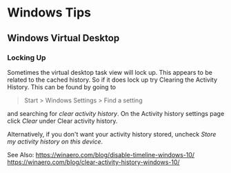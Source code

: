 # Windows Tips

## Windows Virtual Desktop

### Locking Up

Sometimes the virtual desktop task view will lock up. This appears to be related to the cached history.
So if it does lock up try Clearing the Activity History. This can be found by going to

> Start > Windows Settings > Find a setting

and searching for *clear activity history*. On the Activity history settings page click *Clear* under Clear activity history.

Alternatively, if you don't want your activity history stored, uncheck *Store my activity history on this device*.

See Also:
https://winaero.com/blog/disable-timeline-windows-10/ 
https://winaero.com/blog/clear-activity-history-windows-10/
